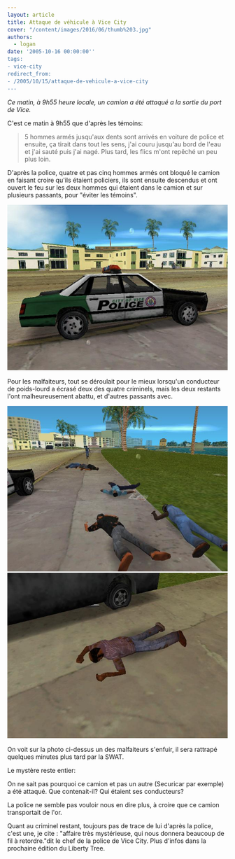 ```yaml
---
layout: article
title: Attaque de véhicule à Vice City
cover: "/content/images/2016/06/thumb%203.jpg"
authors:
  - logan
date: '2005-10-16 00:00:00''
tags:
- vice-city
redirect_from:
- /2005/10/15/attaque-de-vehicule-a-vice-city
---
```


_Ce matin, à 9h55 heure locale, un camion a été attaqué a la sortie du port de Vice._

C'est ce matin à 9h55 que d'après les témoins:

> 5 hommes armés jusqu'aux dents sont arrivés en voiture de police et ensuite, ça tirait dans tout les sens, j'ai couru jusqu'au bord de l'eau et j'ai sauté puis j'ai nagé. Plus tard, les flics m'ont repêché un peu plus loin.

D'après la police, quatre et pas cinq hommes armés ont bloqué le camion en faisant croire qu'ils étaient policiers, ils sont ensuite descendus et ont ouvert le feu sur les deux hommes qui étaient dans le camion et sur plusieurs passants, pour "éviter les témoins".

![](/content/images/2005/01/thumb%202.jpg)

Pour les malfaiteurs, tout se déroulait pour le mieux lorsqu'un conducteur de poids-lourd a écrasé deux des quatre criminels, mais les deux restants l'ont malheureusement abattu, et d'autres passants avec.

![](/content/images/2005/01/thumb%201.jpg)
![](/content/images/2005/01/thumb%204.jpg)

On voit sur la photo ci-dessus un des malfaiteurs s'enfuir, il sera rattrapé quelques minutes plus tard par la SWAT.

Le mystère reste entier:

On ne sait pas pourquoi ce camion et pas un autre (Securicar par exemple) a été attaqué. Que contenait-il? Qui étaient ses conducteurs?

La police ne semble pas vouloir nous en dire plus, à croire que ce camion transportait de l'or.

Quant au criminel restant, toujours pas de trace de lui d'après la police, c'est une, je cite : "affaire très mystérieuse, qui nous donnera beaucoup de fil à retordre."dit le chef de la police de Vice City. Plus d'infos dans la prochaine édition du Liberty Tree.